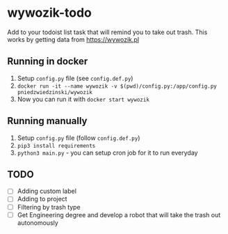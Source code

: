 # wywozik-todo

Add to your todoist list task that will remind you to take out trash. This works
by getting data from https://wywozik.pl

## Running in docker

1. Setup `config.py` file (see `config.def.py`)
2. `docker run -it --name wywozik -v $(pwd)/config.py:/app/config.py pniedzwiedzinski/wywozik`
3. Now you can run it with `docker start wywozik`

## Running manually

1. Setup `config.py` file (follow `config.def.py`)
2. `pip3 install requirements`
3. `python3 main.py` - you can setup cron job for it to run everyday

## TODO

- [ ] Adding custom label
- [ ] Adding to project
- [ ] Filtering by trash type
- [ ] Get Engineering degree and develop a robot that will take the trash out autonomously
